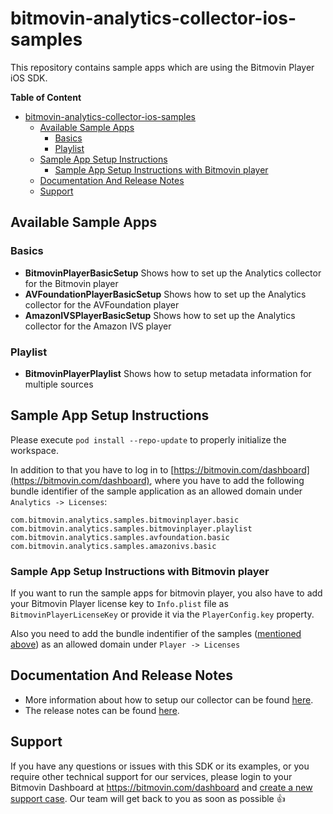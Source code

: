 # bitmovin-analytics-collector-ios-samples

This repository contains sample apps which are using the Bitmovin Player iOS SDK.

**Table of Content**

- [bitmovin-analytics-collector-ios-samples](#bitmovin-analytics-collector-ios-samples)
  - [Available Sample Apps](#available-sample-apps)
    - [Basics](#basics)
    - [Playlist](#playlist)
  - [Sample App Setup Instructions](#sample-app-setup-instructions)
    - [Sample App Setup Instructions with Bitmovin player](#sample-app-setup-instructions-with-bitmovin-player)
  - [Documentation And Release Notes](#documentation-and-release-notes)
  - [Support](#support)


## Available Sample Apps

### Basics
+  **BitmovinPlayerBasicSetup** Shows how to set up the Analytics collector for the Bitmovin player
+  **AVFoundationPlayerBasicSetup** Shows how to set up the Analytics collector for the AVFoundation player
+  **AmazonIVSPlayerBasicSetup** Shows how to set up the Analytics collector for the Amazon IVS player

### Playlist
+  **BitmovinPlayerPlaylist** Shows how to setup metadata information for multiple sources 

## Sample App Setup Instructions
Please execute `pod install --repo-update` to properly initialize the workspace. 

In addition to that you have to log in to [https://bitmovin.com/dashboard](https://bitmovin.com/dashboard), where you have to add the following bundle identifier of the sample application as an allowed domain under `Analytics -> Licenses`:


    com.bitmovin.analytics.samples.bitmovinplayer.basic
    com.bitmovin.analytics.samples.bitmovinplayer.playlist
    com.bitmovin.analytics.samples.avfoundation.basic
    com.bitmovin.analytics.samples.amazonivs.basic

### Sample App Setup Instructions with Bitmovin player

If you want to run the sample apps for bitmovin player, you also have to add your Bitmovin Player license key to `Info.plist` file as `BitmovinPlayerLicenseKey` or provide it via the `PlayerConfig.key` property.

Also you need to add the bundle indentifier of the samples ([mentioned above](#sample-app-setup-instructions)) as an allowed domain under `Player -> Licenses`

## Documentation And Release Notes
-   More information about how to setup our collector can be found [here](https://developer.bitmovin.com/playback/docs/setup-analytics-ios).
-   The release notes can be found [here](https://developer.bitmovin.com/playback/docs/analytics-collector-ios-releases).

## Support
If you have any questions or issues with this SDK or its examples, or you require other technical support for our services, please login to your Bitmovin Dashboard at https://bitmovin.com/dashboard and [create a new support case](https://bitmovin.com/dashboard/support/cases/create). Our team will get back to you as soon as possible :+1:
